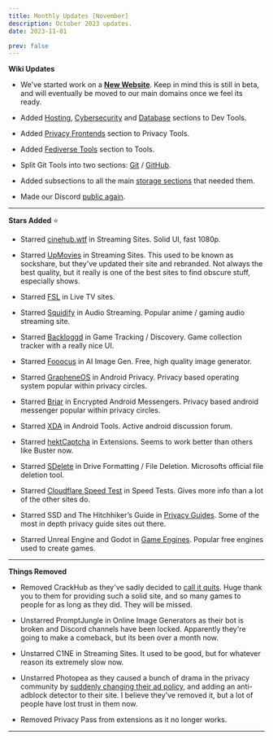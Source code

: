 ```yaml
---
title: Monthly Updates [November]
description: October 2023 updates.
date: 2023-11-01

prev: false
---
```

<Post authors="['nbats', 'taskylizard']" />

**Wiki Updates**

* We've started work on a **[New Website](https://fmhy.net)**. Keep in mind this is still in beta, and will eventually be moved to our main domains once we feel its ready.

* Added [Hosting](https://www.reddit.com/r/FREEMEDIAHECKYEAH/wiki/dev-tools#wiki_.25B7_hosting_tools), [Cybersecurity](https://www.reddit.com/r/FREEMEDIAHECKYEAH/wiki/dev-tools#wiki_.25BA_cybersecurity_tools) and [Database](https://www.reddit.com/r/FREEMEDIAHECKYEAH/wiki/dev-tools#wiki_.25BA_database_tools) sections to Dev Tools.

* Added [Privacy Frontends](https://www.reddit.com/r/FREEMEDIAHECKYEAH/wiki/adblock-vpn-privacy#wiki_.25B7_frontends) section to Privacy Tools. 

* Added [Fediverse Tools](https://www.reddit.com/r/FREEMEDIAHECKYEAH/wiki/tools-misc#wiki_.25B7_fediverse_tools) section to Tools. 

* Split Git Tools into two sections: [Git](https://www.reddit.com/r/FREEMEDIAHECKYEAH/wiki/dev-tools#wiki_.25B7_git_tools) / [GitHub](https://www.reddit.com/r/FREEMEDIAHECKYEAH/wiki/dev-tools#wiki_.25B7_github_tools). 

* Added subsections to all the main [storage sections](https://www.reddit.com/r/FREEMEDIAHECKYEAH/wiki/storage) that needed them. 

* Made our Discord [public again](https://redd.it/17f8msf).

***

**Stars Added** ⭐

* Starred [cinehub.wtf](https://www.reddit.com/r/FREEMEDIAHECKYEAH/wiki/video#wiki_.25BA_streaming_sites) in Streaming Sites. Solid UI, fast 1080p.

* Starred [UpMovies](https://www.reddit.com/r/FREEMEDIAHECKYEAH/wiki/video#wiki_.25B7_single_server) in Streaming Sites. This used to be known as sockshare, but they've updated their site and rebranded. Not always the best quality, but it really is one of the best sites to find obscure stuff, especially shows.

* Starred [FSL](https://www.reddit.com/r/FREEMEDIAHECKYEAH/wiki/video#wiki_.25B7_live_tv_.2F_sports) in Live TV sites. 

* Starred [Squidify](https://www.reddit.com/r/FREEMEDIAHECKYEAH/wiki/audio#wiki_.25B7_streaming_sites) in Audio Streaming. Popular anime / gaming audio streaming site. 

* Starred [Backloggd](https://www.reddit.com/r/FREEMEDIAHECKYEAH/wiki/games#wiki_.25BA_tracking_.2F_discovery) in Game Tracking / Discovery. Game collection tracker with a really nice UI.

* Starred [Fooocus](https://www.reddit.com/r/FREEMEDIAHECKYEAH/wiki/ai#wiki_.25B7_local_frontends) in AI Image Gen. Free, high quality image generator.

* Starred [GrapheneOS](https://www.reddit.com/r/FREEMEDIAHECKYEAH/wiki/android#wiki_.25B7_android_privacy) in Android Privacy. Privacy based operating system popular within privacy circles.

* Starred [Briar](https://www.reddit.com/r/FREEMEDIAHECKYEAH/wiki/storage#wiki_encrypted_android_messengers) in Encrypted Android Messengers. Privacy based android messenger popular within privacy circles.

* Starred [XDA](https://www.reddit.com/r/FREEMEDIAHECKYEAH/wiki/android#wiki_.25BA_android_tools) in Android Tools. Active android discussion forum.  

* Starred [hektCaptcha](https://www.reddit.com/r/FREEMEDIAHECKYEAH/wiki/misc#wiki_.25B7_multi_browser) in Extensions. Seems to work better than others like Buster now.

* Starred [SDelete](https://www.reddit.com/r/FREEMEDIAHECKYEAH/wiki/storage#wiki_drive_formatting_.2F_file_deletion) in Drive Formatting / File Deletion. Microsofts official file deletion tool.

* Starred [Cloudflare Speed Test](https://www.reddit.com/r/FREEMEDIAHECKYEAH/wiki/storage#wiki_internet_speed_test) in Speed Tests. Gives more info than a lot of the other sites do. 

* Starred SSD and The Hitchhiker’s Guide in [Privacy Guides](https://www.reddit.com/r/FREEMEDIAHECKYEAH/wiki/storage#wiki_privacy_guides). Some of the most in depth privacy guide sites out there.

* Starred Unreal Engine and Godot in [Game Engines](https://www.reddit.com/r/FREEMEDIAHECKYEAH/wiki/storage#wiki_game_engines). Popular free engines used to create games.

***
 
**Things Removed**

* Removed CrackHub as they've sadly decided to [call it quits](https://i.imgur.com/jaY0grY.png). Huge thank you to them for providing such a solid site, and so many games to people for as long as they did. They will be missed.

* Unstarred PromptJungle in Online Image Generators as their bot is broken and Discord channels have been locked. Apparently they're going to make a comeback, but its been over a month now. 

* Unstarred C1NE in Streaming Sites. It used to be good, but for whatever reason its extremely slow now. 

* Unstarred Photopea as they caused a bunch of drama in the privacy community by [suddenly changing their ad policy](https://yev.varyel.com/post/732023637981446144/psa-photopea-just-became-a-very-shady-option-for), and adding an anti-adblock detector to their site. I believe they've removed it, but a lot of people have lost trust in them now.

* Removed Privacy Pass from extensions as it no longer works. 

***
